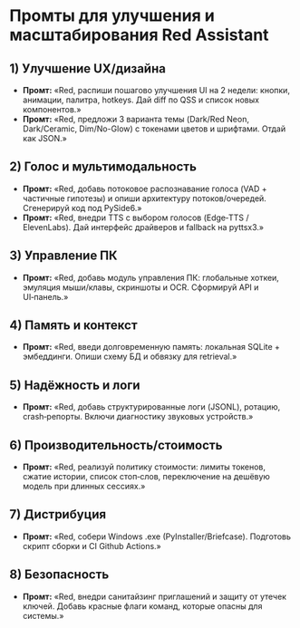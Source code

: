 # Промты для улучшения и масштабирования Red Assistant

## 1) Улучшение UX/дизайна
- **Промт:** «Red, распиши пошагово улучшения UI на 2 недели: кнопки, анимации, палитра, hotkeys. Дай diff по QSS и список новых компонентов.»
- **Промт:** «Red, предложи 3 варианта темы (Dark/Red Neon, Dark/Ceramic, Dim/No-Glow) с токенами цветов и шрифтами. Отдай как JSON.»

## 2) Голос и мультимодальность
- **Промт:** «Red, добавь потоковое распознавание голоса (VAD + частичные гипотезы) и опиши архитектуру потоков/очередей. Сгенерируй код под PySide6.»
- **Промт:** «Red, внедри TTS c выбором голосов (Edge‑TTS / ElevenLabs). Дай интерфейс драйверов и fallback на pyttsx3.»

## 3) Управление ПК
- **Промт:** «Red, добавь модуль управления ПК: глобальные хоткеи, эмуляция мыши/клавы, скриншоты и OCR. Сформируй API и UI‑панель.»

## 4) Память и контекст
- **Промт:** «Red, введи долговременную память: локальная SQLite + эмбеддинги. Опиши схему БД и обвязку для retrieval.»

## 5) Надёжность и логи
- **Промт:** «Red, добавь структурированные логи (JSONL), ротацию, crash‑репорты. Включи диагностику звуковых устройств.»

## 6) Производительность/стоимость
- **Промт:** «Red, реализуй политику стоимости: лимиты токенов, сжатие истории, список стоп‑слов, переключение на дешёвую модель при длинных сессиях.»

## 7) Дистрибуция
- **Промт:** «Red, собери Windows .exe (PyInstaller/Briefcase). Подготовь скрипт сборки и CI Github Actions.»

## 8) Безопасность
- **Промт:** «Red, внедри санитайзинг приглашений и защиту от утечек ключей. Добавь красные флаги команд, которые опасны для системы.»
